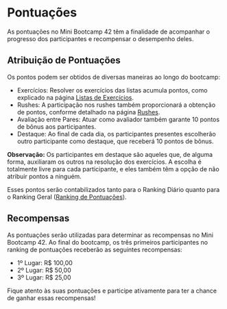 # Pontuações

As pontuações no Mini Bootcamp 42 têm a finalidade de acompanhar o progresso dos
participantes e recompensar o desempenho deles.

## Atribuição de Pontuações

Os pontos podem ser obtidos de diversas maneiras ao longo do bootcamp:

- Exercícios: Resolver os exercícios das listas acumula pontos, como explicado na página [Listas de Exercícios](./lists.md).
- Rushes: A participação nos rushes também proporcionará a obtenção de pontos, conforme detalhado na página [Rushes](./rushes.md).
- Avaliação entre Pares: Atuar como avaliador também garante 10 pontos de bônus aos participantes.
- Destaque: Ao final de cada dia, os participantes presentes escolherão outro participante como destaque, que receberá 10 pontos de bônus.

**Observação:** Os participantes em destaque são aqueles que, de alguma forma,
auxiliaram os outros na resolução dos exercícios. A escolha é totalmente livre
para cada participante, e eles também têm a opção de não atribuir pontos a ninguém.

Esses pontos serão contabilizados tanto para o Ranking Diário quanto para o
Ranking Geral ([Ranking de Pontuações](./ranking.md)).

## Recompensas

As pontuações serão utilizadas para determinar as recompensas no Mini Bootcamp 42.
Ao final do bootcamp, os três primeiros participantes no ranking de pontuações
receberão as seguintes recompensas:

- 1º Lugar: R$ 100,00
- 2º Lugar: R$ 50,00
- 3º Lugar: R$ 25,00

Fique atento às suas pontuações e participe ativamente para ter a chance de
ganhar essas recompensas!
